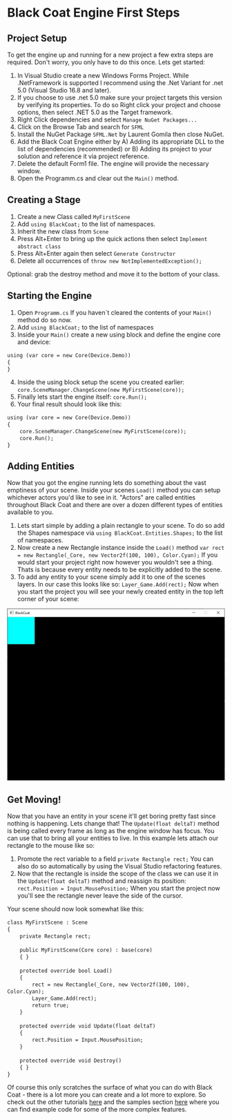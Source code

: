 # Black Coat Engine First Steps

## Project Setup
To get the engine up and running for a new project a few extra steps are required. Don't worry, you only have to do this once. Lets get started:
1. In Visual Studio create a new Windows Forms Project. While .NetFramework is supported I recommend using the .Net Variant for .net 5.0 (Visual Studio 16.8 and later).
2. If you choose to use .net 5.0 make sure your project targets this version by verifying its properties. To do so Right click your project and choose options, then select .NET 5.0 as the Target framework.
3. Right Click dependencies and select `Manage NuGet Packages...`
4. Click on the Browse Tab and search for `SFML`
5. Install the NuGet Package `SFML.Net` by Laurent Gomila then close NuGet.
6. Add the Black Coat Engine either by
A) Adding its appropriate DLL to the list of dependencies (recommended) or
B) Adding its project to your solution and reference it via project reference.
7. Delete the default Form1 file. The engine will provide the necessary window.
8. Open the Programm.cs and clear out the `Main()` method.

## Creating a Stage
1. Create a new Class called `MyFirstScene`
2. Add `using BlackCoat;` to the list of namespaces.
3. Inherit the new class from `Scene`
4. Press Alt+Enter to bring up the quick actions then select `Implement abstract class`
5. Press Alt+Enter again then select `Generate Constructor`
6. Delete all occurrences of `throw new NotImplementedException();`

Optional: grab the destroy method and move it to the bottom of your class.

## Starting the Engine
1. Open `Programm.cs`
If you haven´t cleared the contents of your `Main()` method do so now.
2. Add `using BlackCoat;` to the list of namespaces
3. Inside your `Main()` create a new using block and define the engine core and device:
```
using (var core = new Core(Device.Demo))
{
}
```
4. Inside the using block setup the scene you created earlier:
`core.SceneManager.ChangeScene(new MyFirstScene(core));`
5. Finally lets start the engine itself:
`core.Run();`
6. Your final result should look like this:
```
using (var core = new Core(Device.Demo))
{
    core.SceneManager.ChangeScene(new MyFirstScene(core));
    core.Run();
}
```

## Adding Entities
Now that you got the engine running lets do something about the vast emptiness of your scene. Inside your scenes `Load()` method you can setup whichever actors you'd like to see in it. "Actors" are called entities throughout Black Coat and there are over a dozen different types of entities available to you.
1. Lets start simple by adding a plain rectangle to your scene. To do so add the Shapes namespace via `using BlackCoat.Entities.Shapes;` to the list of namespaces.
2. Now create a new Rectangle instance inside the `Load()` method `var rect = new Rectangle(_Core, new Vector2f(100, 100), Color.Cyan);`
If you would start your project right now however you wouldn't see a thing. Thats is because every entity needs to be explicitly added to the scene.
3. To add any entity to your scene simply add it to one of the scenes layers. In our case this looks like so: `Layer_Game.Add(rect);`
Now when you start the project you will see your newly created entity in the top left corner of your scene:

![First Steps](img/FirstSteps.jpg)

## Get Moving!
Now that you have an entity in your scene it'll get boring pretty fast since nothing is happening. Lets change that! The `Update(float deltaT)` method is being called every frame as long as the engine window has focus. You can use that to bring all your entities to live. In this example lets attach our rectangle to the mouse like so:
1. Promote the rect variable to a field `private Rectangle rect;` You can also do so automatically by using the Visual Studio refactoring features.
2. Now that the rectangle is inside the scope of the class we can use it in the `Update(float deltaT)` method and reassign its position:
`rect.Position = Input.MousePosition;`
When you start the project now you'll see the rectangle never leave the side of the cursor.

Your scene should now look somewhat like this:
```
class MyFirstScene : Scene
{
    private Rectangle rect;

    public MyFirstScene(Core core) : base(core)
    { }

    protected override bool Load()
    {
        rect = new Rectangle(_Core, new Vector2f(100, 100), Color.Cyan);
        Layer_Game.Add(rect);
        return true;
    }

    protected override void Update(float deltaT)
    {
        rect.Position = Input.MousePosition;
    }

    protected override void Destroy()
    { }
}
```
Of course this only scratches the surface of what you can do with Black Coat - there is a lot more you can create and a lot more to explore. So check out the other tutorials [here](README.md) and the samples section [here](../samples) where you can find example code for some of the more complex features.